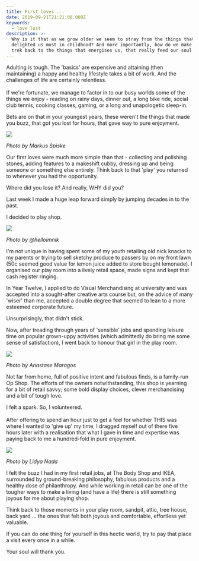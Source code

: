 ```yaml
---
title: First loves ...
date: 2019-09-21T21:21:00.000Z
keywords:
  - love lost
description: >-
  Why is it that as we grow older we seem to stray from the things that
  delighted us most in childhood? And more importantly, how do we make that long
  trek back to the things that energises us, that really feed our soul ...
---
```

Adulting is tough. The 'basics' are expensive and attaining (then maintaining) a happy and healthy lifestyle takes a bit of work. And the challenges of life are certainly relentless. \
\
If we're fortunate, we manage to factor in to our busy worlds some of the things we enjoy - reading on rainy days, dinner out, a long bike ride, social club tennis, cooking classes, gaming, or a long and unapologetic sleep-in. 

Bets are on that in your youngest years, these weren't the things that made you buzz, that got you lost for hours, that gave way to pure enjoyment. 

![](/img/markus-spiske-gibnvym0jgs-unsplash.jpg)

_Photo by Markus Spiske_

Our first loves were much more simple than that - collecting and polishing stones, adding features to a makeshift cubby, dressing up and being someone or something else entirely.  Think back to that 'play' you returned to whenever you had the opportunity.

Where did you lose it? And really, WHY did you?

Last week I made a huge leap forward simply by jumping decades in to the past.  

I decided to play shop. 

![](/img/hello-i-m-nik-zr-fg8ef2fc-unsplash.jpg)

_Photo by @helloimnik_ 

I'm not unique in having spent some of my youth retailing old nick knacks to my parents or trying to sell sketchy produce to passers by on my front lawn (50c seemed good value for lemon juice added to store bought lemonade). I organised our play room into a lively retail space, made signs and kept that cash register ringing. 

In Year Twelve, I applied to do Visual Merchandising at university and was accepted into a sought-after creative arts course but, on the advice of many 'wiser' than me, accepted a double degree that seemed to lean to a more esteemed corporate future. 

Unsurprisingly, that didn't stick. 

Now, after treading through years of 'sensible' jobs and spending leisure time on popular grown-uppy activities (which admittedly do bring me some sense of satisfaction), I went back to honour that girl in the play room.

![](/img/anastase-maragos-ocasfpltnd8-unsplash.jpg)

_Photo by Anastase Maragos_

Not far from home, full of positive intent and fabulous finds, is a family-run Op Shop.  The efforts of the owners notwithstanding, this shop is yearning for a bit of retail savvy; some bold display choices, clever merchandising and a bit of tough love. 

I felt a spark. So, I volunteered. \
\
After offering to spend an hour just to get a feel for whether THIS was where I wanted to 'give up' my time, I dragged myself out of there five hours later with a realisation that what I gave in time and expertise was paying back to me a hundred-fold in pure enjoyment.  

![](/img/lidya-nada-_0akqa9gr4s-unsplash.jpg)

_Photo by Lidya Nada_

I felt the buzz I had in my first retail jobs, at The Body Shop and IKEA, surrounded by ground-breaking philosophy, fabulous products and a healthy dose of philanthropy.  And while working in retail can be one of the tougher ways to make a living (and have a life) there is still something joyous for me about playing shop. 

Think back to those moments in your play room, sandpit, attic, tree house, back yard ... the ones that felt both joyous and comfortable, effortless yet valuable.

If you can do one thing for yourself in this hectic world, try to pay that place a visit every once in a while. 

Your soul will thank you.
